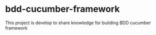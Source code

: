 # bdd-cucumber-framework
This project is develop to share knowledge for building BDD cucumber framework
